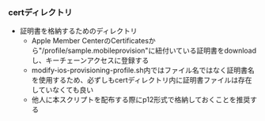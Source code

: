 ### certディレクトリ
- 証明書を格納するためのディレクトリ
  - Apple Member CenterのCertificatesから"/profile/sample.mobileprovision"に紐付いている証明書をdownloadし、キーチェーンアクセスに登録する
  - modify-ios-provisioning-profile.sh内ではファイル名ではなく証明書名を使用するため、必ずしもcertディレクトリ内に証明書ファイルは存在していなくても良い
  - 他人に本スクリプトを配布する際にp12形式で格納しておくことを推奨する
